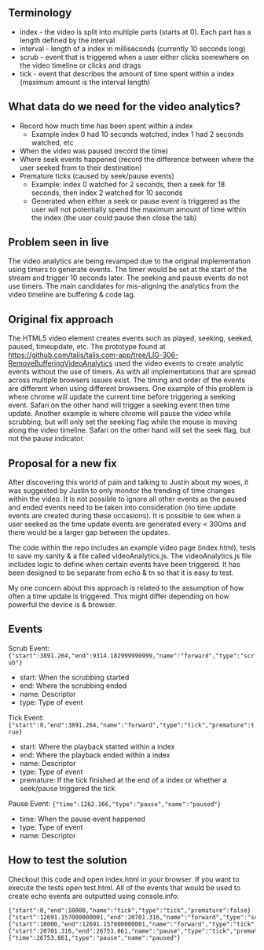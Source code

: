 ## Terminology
 * index - the video is split into multiple parts (starts at 0). Each part has a length defined by the interval
 * interval - length of a index in milliseconds (currently 10 seconds long)
 * scrub - event that is triggered when a user either clicks somewhere on the video timeline or clicks and drags
 * tick - event that describes the amount of time spent within a index (maximum amount is the interval length)

## What data do we need for the video analytics?
 * Record how much time has been spent within a index
   * Example index 0 had 10 seconds watched, index 1 had 2 seconds watched, etc
 * When the video was paused (record the time)
 * Where seek events happened (record the difference between where the user seeked from to their destination)
 * Premature ticks (caused by seek/pause events)
   * Example: index 0 watched for 2 seconds, then a seek for 18 seconds, then index 2 watched for 10 seconds
   * Generated when either a seek or pause event is triggered as the user will not potentially spend the maximum amount of time within the index (the user could pause then close the tab)

## Problem seen in live
The video analytics are being revamped due to the original implementation using timers to generate 
events. The timer would be set at the start of the stream and trigger 10 seconds later. The seeking
and pause events do not use timers. The main candidates for mis-aligning the analytics from the video 
timeline are buffering & code lag.

## Original fix approach
The HTML5 video element creates events such as played, seeking, seeked, paused, timeupdate, etc. The 
prototype found at https://github.com/talis/talis.com-app/tree/LIG-306-RemoveBufferingVideoAnalytics 
used the video events to create analytic events without the use of timers. As with all implementations 
that are spread across multiple browsers issues exist. The timing and order of the events are different
when using different browsers. One example of this problem is where chrome will update the current
time before triggering a seeking event. Safari on the other hand will trigger a seeking event then time  
update. Another example is where chrome will pause the video while scrubbing, but will only set the
seeking flag while the mouse is moving along the video timeline. Safari on the other hand will set
the seek flag, but not the pause indicator.

## Proposal for a new fix
After discovering this world of pain and talking to Justin about my woes, it was suggested by Justin
to only monitor the trending of time changes within the video. It is not possible to ignore all 
other events as the paused and ended events need to be taken into consideration (no time update events
are created during these occasions). It is possible to see when a user seeked as the time update events
are generated every < 300ms and there would be a larger gap between the updates.

The code within the repo includes an example video page (index.html), tests to save my sanity & a file
called videoAnalytics.js. The videoAnalytics.js file includes logic to define when certain events have
been triggered. It has been designed to be separate from echo & tn so that it is easy to test.

My one concern about this approach is related to the assumption of how often a time update is triggered.
This might differ depending on how powerful the device is & browser.

## Events
Scrub Event: `{"start":3891.264,"end":9314.182999999999,"name":"forward","type":"scrub"}`
 * start: When the scrubbing started
 * end: Where the scrubbing ended
 * name: Descriptor
 * type: Type of event

Tick Event: `{"start":0,"end":3891.264,"name":"forward","type":"tick","premature":true}`
 * start: Where the playback started within a index
 * end: Where the playback ended within a index
 * name: Descriptor
 * type: Type of event
 * premature: If the tick finished at the end of a index or whether a seek/pause triggered the tick

Pause Event: `{"time":1262.166,"type":"pause","name":"paused"}`
 * time: When the pause event happened
 * type: Type of event
 * name: Descriptor

## How to test the solution
Checkout this code and open index.html in your browser. If you want to execute the tests open test.html.
All of the events that would be used to create echo events are outputted using console.info:

```
{"start":0,"end":10000,"name":"tick","type":"tick","premature":false}
{"start":12691.157000000001,"end":20701.316,"name":"forward","type":"scrub"}
{"start":10000,"end":12691.157000000001,"name":"forward","type":"tick","premature":true}
{"start":20701.316,"end":26753.861,"name":"pause","type":"tick","premature":true}
{"time":26753.861,"type":"pause","name":"paused"} 
```
